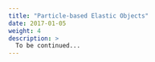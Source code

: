```yaml
---
title: "Particle-based Elastic Objects"
date: 2017-01-05
weight: 4
description: >
  To be continued...
---
```

